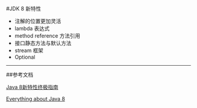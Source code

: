 #JDK 8 新特性

- 注解的位置更加灵活
- lambda 表达式
- method reference 方法引用
- 接口静态方法与默认方法
- stream 框架
- Optional

---
##参考文档

[Java 8新特性终极指南](http://www.importnew.com/11908.html)

[Everything about Java 8](http://www.techempower.com/blog/2013/03/26/everything-about-java-8/)




